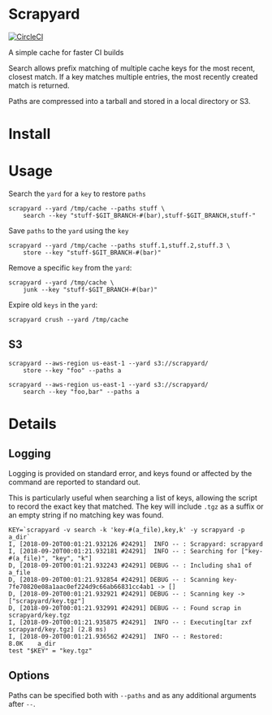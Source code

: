# Scrapyard

[![CircleCI](https://circleci.com/gh/dgtized/scrapyard.svg?style=svg)](https://circleci.com/gh/dgtized/scrapyard)

A simple cache for faster CI builds

Search allows prefix matching of multiple cache keys for the most recent,
closest match. If a key matches multiple entries, the most recently created
match is returned.

Paths are compressed into a tarball and stored in a local directory or S3.

# Install

# Usage

Search the `yard` for a `key` to restore `paths`

```
scrapyard --yard /tmp/cache --paths stuff \
    search --key "stuff-$GIT_BRANCH-#(bar),stuff-$GIT_BRANCH,stuff-"
```

Save `paths` to the `yard` using the `key`

```
scrapyard --yard /tmp/cache --paths stuff.1,stuff.2,stuff.3 \
    store --key "stuff-$GIT_BRANCH-#(bar)"
```

Remove a specific `key` from the `yard`:

```
scrapyard --yard /tmp/cache \
    junk --key "stuff-$GIT_BRANCH-#(bar)"
```

Expire old `keys` in the `yard`:

```
scrapyard crush --yard /tmp/cache
```

## S3

```
scrapyard --aws-region us-east-1 --yard s3://scrapyard/
    store --key "foo" --paths a
```

```
scrapyard --aws-region us-east-1 --yard s3://scrapyard/
    search --key "foo,bar" --paths a
```

# Details

## Logging

Logging is provided on standard error, and keys found or affected by the command are reported to standard out.

This is particularly useful when searching a list of keys, allowing the script
to record the exact key that matched. The key will include `.tgz` as a suffix or
an empty string if no matching key was found.

```
KEY=`scrapyard -v search -k 'key-#(a_file),key,k' -y scrapyard -p a_dir`
I, [2018-09-20T00:01:21.932126 #24291]  INFO -- : Scrapyard: scrapyard
I, [2018-09-20T00:01:21.932181 #24291]  INFO -- : Searching for ["key-#(a_file)", "key", "k"]
D, [2018-09-20T00:01:21.932243 #24291] DEBUG -- : Including sha1 of a_file
D, [2018-09-20T00:01:21.932854 #24291] DEBUG -- : Scanning key-7fe70820e08a1aac0ef224d9c66ab66831cc4ab1 -> []
D, [2018-09-20T00:01:21.932921 #24291] DEBUG -- : Scanning key -> ["scrapyard/key.tgz"]
D, [2018-09-20T00:01:21.932991 #24291] DEBUG -- : Found scrap in scrapyard/key.tgz
I, [2018-09-20T00:01:21.935875 #24291]  INFO -- : Executing[tar zxf scrapyard/key.tgz] (2.8 ms)
I, [2018-09-20T00:01:21.936562 #24291]  INFO -- : Restored:
8.0K    a_dir
test "$KEY" = "key.tgz"
```

## Options

Paths can be specified both with `--paths` and as any additional arguments after `--`.


